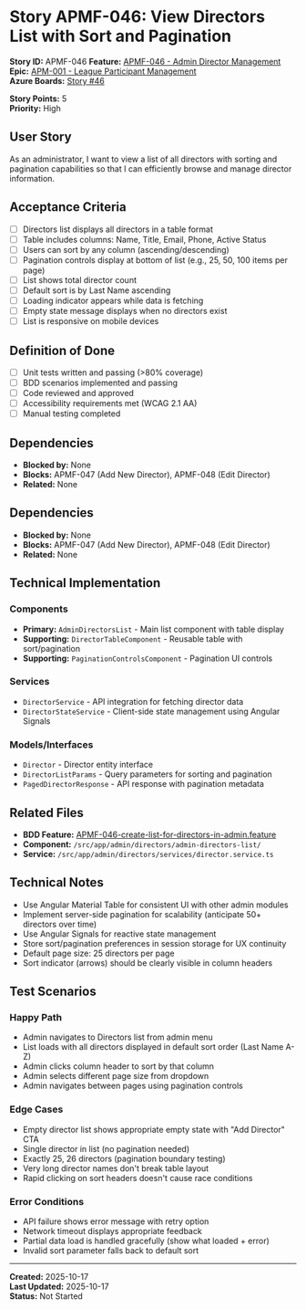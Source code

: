 # Story APMF-046: View Directors List with Sort and Pagination

**Story ID:** APMF-046
**Feature:** [APMF-046 - Admin Director Management](../features/apm/APMF-046-director-management.md)
**Epic:** [APM-001 - League Participant Management](../epics/APM-001-admin-people-management.md)  
**Azure Boards:** [Story #46](https://dev.azure.com/rsalit1516/Hoops/_workitems/edit/46)

**Story Points:** 5  
**Priority:** High

## User Story

As an administrator, I want to view a list of all directors with sorting and pagination capabilities so that I can efficiently browse and manage director information.

## Acceptance Criteria

- [ ] Directors list displays all directors in a table format
- [ ] Table includes columns: Name, Title, Email, Phone, Active Status
- [ ] Users can sort by any column (ascending/descending)
- [ ] Pagination controls display at bottom of list (e.g., 25, 50, 100 items per page)
- [ ] List shows total director count
- [ ] Default sort is by Last Name ascending
- [ ] Loading indicator appears while data is fetching
- [ ] Empty state message displays when no directors exist
- [ ] List is responsive on mobile devices

## Definition of Done

- [ ] Unit tests written and passing (>80% coverage)
- [ ] BDD scenarios implemented and passing
- [ ] Code reviewed and approved
- [ ] Accessibility requirements met (WCAG 2.1 AA)
- [ ] Manual testing completed

## Dependencies

- **Blocked by:** None
- **Blocks:** APMF-047 (Add New Director), APMF-048 (Edit Director)
- **Related:** None

## Dependencies

- **Blocked by:** None
- **Blocks:** APMF-047 (Add New Director), APMF-048 (Edit Director)
- **Related:** None

## Technical Implementation

### Components

- **Primary:** `AdminDirectorsList` - Main list component with table display
- **Supporting:** `DirectorTableComponent` - Reusable table with sort/pagination
- **Supporting:** `PaginationControlsComponent` - Pagination UI controls

### Services

- `DirectorService` - API integration for fetching director data
- `DirectorStateService` - Client-side state management using Angular Signals

### Models/Interfaces

- `Director` - Director entity interface
- `DirectorListParams` - Query parameters for sorting and pagination
- `PagedDirectorResponse` - API response with pagination metadata

## Related Files

- **BDD Feature:** [APMF-046-create-list-for-directors-in-admin.feature](../features/apm/APMF-046-create-list-for-directors-in-admin.feature)
- **Component:** `/src/app/admin/directors/admin-directors-list/`
- **Service:** `/src/app/admin/directors/services/director.service.ts`

## Technical Notes

- Use Angular Material Table for consistent UI with other admin modules
- Implement server-side pagination for scalability (anticipate 50+ directors over time)
- Use Angular Signals for reactive state management
- Store sort/pagination preferences in session storage for UX continuity
- Default page size: 25 directors per page
- Sort indicator (arrows) should be clearly visible in column headers

## Test Scenarios

### Happy Path

- Admin navigates to Directors list from admin menu
- List loads with all directors displayed in default sort order (Last Name A-Z)
- Admin clicks column header to sort by that column
- Admin selects different page size from dropdown
- Admin navigates between pages using pagination controls

### Edge Cases

- Empty director list shows appropriate empty state with "Add Director" CTA
- Single director in list (no pagination needed)
- Exactly 25, 26 directors (pagination boundary testing)
- Very long director names don't break table layout
- Rapid clicking on sort headers doesn't cause race conditions

### Error Conditions

- API failure shows error message with retry option
- Network timeout displays appropriate feedback
- Partial data load is handled gracefully (show what loaded + error)
- Invalid sort parameter falls back to default sort

---

**Created:** 2025-10-17  
**Last Updated:** 2025-10-17  
**Status:** Not Started
